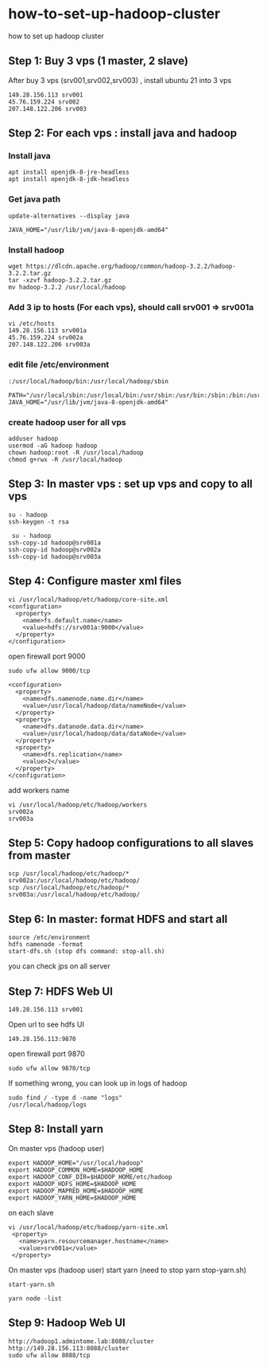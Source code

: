 # how-to-set-up-hadoop-cluster
how to set up hadoop cluster


## Step 1: Buy 3 vps (1 master, 2 slave)
After buy 3 vps (srv001,srv002,srv003) , install ubuntu 21 into 3 vps
```
149.28.156.113 srv001
45.76.159.224 srv002
207.148.122.206 srv003
```

## Step 2: For each vps : install java and hadoop
### Install java
```
apt install openjdk-8-jre-headless
apt install openjdk-8-jdk-headless
```

### Get java path
```
update-alternatives --display java
```

```
JAVA_HOME="/usr/lib/jvm/java-8-openjdk-amd64"
```

### Install hadoop
```
wget https://dlcdn.apache.org/hadoop/common/hadoop-3.2.2/hadoop-3.2.2.tar.gz
tar -xzvf hadoop-3.2.2.tar.gz
mv hadoop-3.2.2 /usr/local/hadoop
```

### Add 3 ip to hosts (For each vps), should call srv001 => srv001a
```
vi /etc/hosts
149.28.156.113 srv001a
45.76.159.224 srv002a
207.148.122.206 srv003a
```

### edit file /etc/environment
```
:/usr/local/hadoop/bin:/usr/local/hadoop/sbin
```
```
PATH="/usr/local/sbin:/usr/local/bin:/usr/sbin:/usr/bin:/sbin:/bin:/usr/games:/usr/local/games:/snap/bin:/usr/local/hadoop/bin:/usr/local/hadoop/sbin"                           JAVA_HOME="/usr/lib/jvm/java-8-openjdk-amd64"
```

### create hadoop user for all vps
```
adduser hadoop
usermod -aG hadoop hadoop
chown hadoop:root -R /usr/local/hadoop
chmod g+rwx -R /usr/local/hadoop
```


## Step 3: In master vps : set up vps and copy to all vps
```
su - hadoop
ssh-keygen -t rsa
```

```
 su - hadoop
ssh-copy-id hadoop@srv001a
ssh-copy-id hadoop@srv002a
ssh-copy-id hadoop@srv003a
```

## Step 4: Configure master xml files
```
vi /usr/local/hadoop/etc/hadoop/core-site.xml
<configuration>
  <property>
    <name>fs.default.name</name>
    <value>hdfs://srv001a:9000</value>
  </property>
</configuration>
```

open firewall port 9000
```
sudo ufw allow 9000/tcp
```


```
<configuration>
  <property>
    <name>dfs.namenode.name.dir</name>
    <value>/usr/local/hadoop/data/nameNode</value>
  </property>
  <property>
    <name>dfs.datanode.data.dir</name>
    <value>/usr/local/hadoop/data/dataNode</value>
  </property>
  <property>
    <name>dfs.replication</name>
    <value>2</value>
  </property>
</configuration>
```

add workers name
```
vi /usr/local/hadoop/etc/hadoop/workers
srv002a
srv003a
```

## Step 5: Copy hadoop configurations to all slaves from master
```
scp /usr/local/hadoop/etc/hadoop/* srv002a:/usr/local/hadoop/etc/hadoop/
scp /usr/local/hadoop/etc/hadoop/* srv003a:/usr/local/hadoop/etc/hadoop/
```
## Step 6: In master: format HDFS and start all
```
source /etc/environment
hdfs namenode -format
start-dfs.sh (stop dfs command: stop-all.sh)
```
you can check jps on all server

## Step 7: HDFS Web UI
```
149.28.156.113 srv001
```
Open url to see hdfs UI
```
149.28.156.113:9870
```


open firewall port 9870
```
sudo ufw allow 9870/tcp
```

If something wrong, you can look up in logs of hadoop
```
sudo find / -type d -name "logs"
/usr/local/hadoop/logs
```


## Step 8: Install yarn
On master vps (hadoop user)
```
export HADOOP_HOME="/usr/local/hadoop"
export HADOOP_COMMON_HOME=$HADOOP_HOME
export HADOOP_CONF_DIR=$HADOOP_HOME/etc/hadoop
export HADOOP_HDFS_HOME=$HADOOP_HOME
export HADOOP_MAPRED_HOME=$HADOOP_HOME
export HADOOP_YARN_HOME=$HADOOP_HOME
```

on each slave
```
vi /usr/local/hadoop/etc/hadoop/yarn-site.xml
 <property>
   <name>yarn.resourcemanager.hostname</name>
   <value>srv001a</value>
 </property>
```

On master vps (hadoop user) start yarn (need to stop yarn stop-yarn.sh)
```
start-yarn.sh 
```


```
yarn node -list
```

## Step 9: Hadoop Web UI
```
http://hadoop1.admintome.lab:8088/cluster
http://149.28.156.113:8088/cluster
sudo ufw allow 8088/tcp
```
